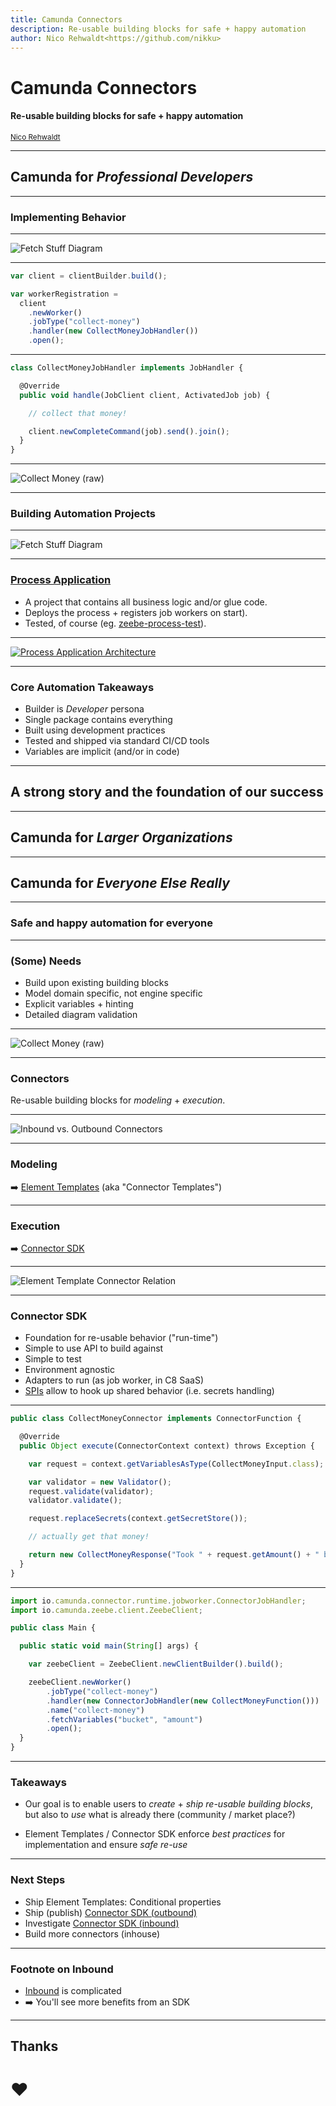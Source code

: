 ```yaml
---
title: Camunda Connectors
description: Re-usable building blocks for safe + happy automation
author: Nico Rehwaldt<https://github.com/nikku>
---
```


# Camunda Connectors

#### Re-usable building blocks for safe + happy automation

<small><a href="https://github.com/nikku">Nico Rehwaldt</a></small>

---

## Camunda for _Professional Developers_

---

<!--config
align=center
theme=eco
-->

### Implementing Behavior

---

![Fetch Stuff Diagram](./fetch-stuff.png)

---

```javascript
var client = clientBuilder.build();

var workerRegistration =
  client
    .newWorker()
    .jobType("collect-money")
    .handler(new CollectMoneyJobHandler())
    .open();
```

---

```javascript
class CollectMoneyJobHandler implements JobHandler {

  @Override
  public void handle(JobClient client, ActivatedJob job) {

    // collect that money!

    client.newCompleteCommand(job).send().join();
  }
}
```

---

![Collect Money (raw)](./collect-raw.png)

---

<!--config
align=center
theme=eco
-->
### Building Automation Projects

---

![Fetch Stuff Diagram](./fetch-stuff.png)

---

### [Process Application](https://docs.camunda.io/docs/components/best-practices/development/connecting-the-workflow-engine-with-your-world/#designing-process-solutions-containing-all-glue-code)

* A project that contains all business logic and/or glue code.
* Deploys the process + registers job workers on start).
* Tested, of course (eg. [zeebe-process-test](https://github.com/camunda/zeebe-process-test)).

---

[![Process Application Architecture](./process-application.png)](https://docs.camunda.io/docs/components/best-practices/development/connecting-the-workflow-engine-with-your-world/#designing-process-solutions-containing-all-glue-code)

---

### Core Automation Takeaways

* Builder is _Developer_ persona
* Single package contains everything
* Built using development practices
* Tested and shipped via standard CI/CD tools
* Variables are implicit (and/or in code)

---

<!--config
align=center
theme=funky
-->

## A strong story and the foundation of our success

---

## Camunda for _Larger Organizations_

---

## Camunda for _Everyone Else Really_

---

<!--config
align=center
theme=eco
-->

### Safe and happy automation for everyone

---

### (Some) Needs

* Build upon existing building blocks
* Model domain specific, not engine specific
* Explicit variables + hinting
* Detailed diagram validation

---

![Collect Money (raw)](./collect-template.png)

---

### Connectors

Re-usable building blocks for *modeling* + *execution*.

---

![Inbound vs. Outbound Connectors](./fetch-stuff-inbound-outbound.png)

---

### Modeling

:arrow_right: [Element Templates](https://docs.camunda.io/docs/components/modeler/desktop-modeler/element-templates/about-templates/) (aka "Connector Templates")

---

### Execution

:arrow_right: [Connector SDK](https://github.com/camunda/connector-sdk)

---

![Element Template Connector Relation](./element-template-connector-relation.png)

---

### Connector SDK

* Foundation for re-usable behavior ("run-time")
* Simple to use API to build against
* Simple to test
* Environment agnostic
* Adapters to run (as job worker, in C8 SaaS)
* [SPIs](https://en.wikipedia.org/wiki/Service_provider_interface) allow to hook up shared behavior (i.e. secrets handling)

---

```javascript
public class CollectMoneyConnector implements ConnectorFunction {

  @Override
  public Object execute(ConnectorContext context) throws Exception {

    var request = context.getVariablesAsType(CollectMoneyInput.class);

    var validator = new Validator();
    request.validate(validator);
    validator.validate();

    request.replaceSecrets(context.getSecretStore());

    // actually get that money!

    return new CollectMoneyResponse("Took " + request.getAmount() + " bucks!");
  }
}
```

---

```javascript
import io.camunda.connector.runtime.jobworker.ConnectorJobHandler;
import io.camunda.zeebe.client.ZeebeClient;

public class Main {

  public static void main(String[] args) {

    var zeebeClient = ZeebeClient.newClientBuilder().build();

    zeebeClient.newWorker()
        .jobType("collect-money")
        .handler(new ConnectorJobHandler(new CollectMoneyFunction()))
        .name("collect-money")
        .fetchVariables("bucket", "amount")
        .open();
  }
}
```

---

### Takeaways

* Our goal is to enable users to *create* + *ship* *re-usable building blocks*, but also to *use* what is already there (community / market place?)

* Element Templates / Connector SDK enforce *best practices* for implementation and ensure *safe re-use*

---

### Next Steps

* Ship Element Templates: Conditional properties
* Ship (publish) [Connector SDK (outbound)](https://github.com/camunda/connector-sdk)
* Investigate [Connector SDK (inbound)](https://miro.com/app/board/uXjVOnWkTP4=/)
* Build more connectors (inhouse)

---

### Footnote on Inbound

* [Inbound](https://miro.com/app/board/uXjVOnWkTP4=/) is complicated
* :arrow_right: You'll see more benefits from an SDK

---

## Thanks

# :heart: